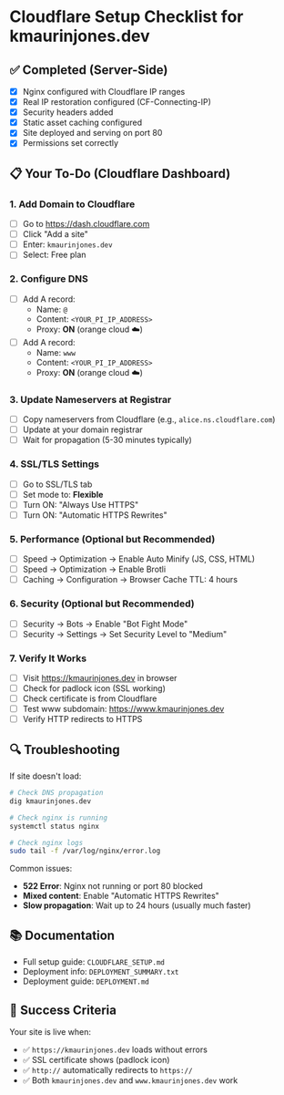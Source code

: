 # Cloudflare Setup Checklist for kmaurinjones.dev

## ✅ Completed (Server-Side)
- [x] Nginx configured with Cloudflare IP ranges
- [x] Real IP restoration configured (CF-Connecting-IP)
- [x] Security headers added
- [x] Static asset caching configured
- [x] Site deployed and serving on port 80
- [x] Permissions set correctly

## 📋 Your To-Do (Cloudflare Dashboard)

### 1. Add Domain to Cloudflare
- [ ] Go to https://dash.cloudflare.com
- [ ] Click "Add a site"
- [ ] Enter: `kmaurinjones.dev`
- [ ] Select: Free plan

### 2. Configure DNS
- [ ] Add A record:
  - Name: `@`
  - Content: `<YOUR_PI_IP_ADDRESS>`
  - Proxy: **ON** (orange cloud ☁️)
- [ ] Add A record:
  - Name: `www`
  - Content: `<YOUR_PI_IP_ADDRESS>`
  - Proxy: **ON** (orange cloud ☁️)

### 3. Update Nameservers at Registrar
- [ ] Copy nameservers from Cloudflare (e.g., `alice.ns.cloudflare.com`)
- [ ] Update at your domain registrar
- [ ] Wait for propagation (5-30 minutes typically)

### 4. SSL/TLS Settings
- [ ] Go to SSL/TLS tab
- [ ] Set mode to: **Flexible**
- [ ] Turn ON: "Always Use HTTPS"
- [ ] Turn ON: "Automatic HTTPS Rewrites"

### 5. Performance (Optional but Recommended)
- [ ] Speed → Optimization → Enable Auto Minify (JS, CSS, HTML)
- [ ] Speed → Optimization → Enable Brotli
- [ ] Caching → Configuration → Browser Cache TTL: 4 hours

### 6. Security (Optional but Recommended)
- [ ] Security → Bots → Enable "Bot Fight Mode"
- [ ] Security → Settings → Set Security Level to "Medium"

### 7. Verify It Works
- [ ] Visit https://kmaurinjones.dev in browser
- [ ] Check for padlock icon (SSL working)
- [ ] Check certificate is from Cloudflare
- [ ] Test www subdomain: https://www.kmaurinjones.dev
- [ ] Verify HTTP redirects to HTTPS

## 🔍 Troubleshooting

If site doesn't load:
```bash
# Check DNS propagation
dig kmaurinjones.dev

# Check nginx is running
systemctl status nginx

# Check nginx logs
sudo tail -f /var/log/nginx/error.log
```

Common issues:
- **522 Error**: Nginx not running or port 80 blocked
- **Mixed content**: Enable "Automatic HTTPS Rewrites"
- **Slow propagation**: Wait up to 24 hours (usually much faster)

## 📚 Documentation
- Full setup guide: `CLOUDFLARE_SETUP.md`
- Deployment info: `DEPLOYMENT_SUMMARY.txt`
- Deployment guide: `DEPLOYMENT.md`

## 🎉 Success Criteria
Your site is live when:
- ✅ `https://kmaurinjones.dev` loads without errors
- ✅ SSL certificate shows (padlock icon)
- ✅ `http://` automatically redirects to `https://`
- ✅ Both `kmaurinjones.dev` and `www.kmaurinjones.dev` work

